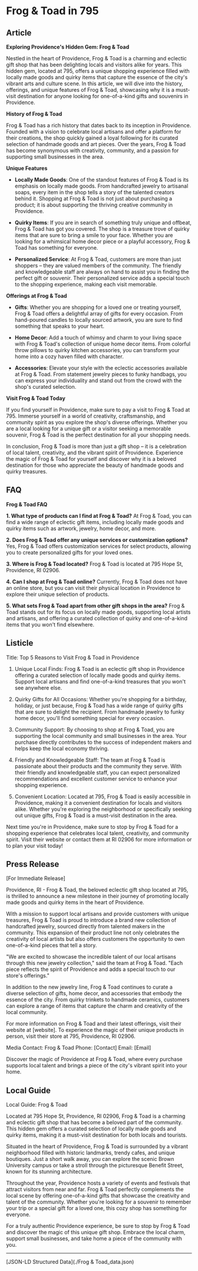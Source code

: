 # Frog & Toad in 795

## Article
**Exploring Providence's Hidden Gem: Frog & Toad**

Nestled in the heart of Providence, Frog & Toad is a charming and eclectic gift shop that has been delighting locals and visitors alike for years. This hidden gem, located at 795, offers a unique shopping experience filled with locally made goods and quirky items that capture the essence of the city's vibrant arts and culture scene. In this article, we will dive into the history, offerings, and unique features of Frog & Toad, showcasing why it is a must-visit destination for anyone looking for one-of-a-kind gifts and souvenirs in Providence.

**History of Frog & Toad**

Frog & Toad has a rich history that dates back to its inception in Providence. Founded with a vision to celebrate local artisans and offer a platform for their creations, the shop quickly gained a loyal following for its curated selection of handmade goods and art pieces. Over the years, Frog & Toad has become synonymous with creativity, community, and a passion for supporting small businesses in the area.

**Unique Features**

- **Locally Made Goods**: One of the standout features of Frog & Toad is its emphasis on locally made goods. From handcrafted jewelry to artisanal soaps, every item in the shop tells a story of the talented creators behind it. Shopping at Frog & Toad is not just about purchasing a product; it is about supporting the thriving creative community in Providence.

- **Quirky Items**: If you are in search of something truly unique and offbeat, Frog & Toad has got you covered. The shop is a treasure trove of quirky items that are sure to bring a smile to your face. Whether you are looking for a whimsical home decor piece or a playful accessory, Frog & Toad has something for everyone.

- **Personalized Service**: At Frog & Toad, customers are more than just shoppers – they are valued members of the community. The friendly and knowledgeable staff are always on hand to assist you in finding the perfect gift or souvenir. Their personalized service adds a special touch to the shopping experience, making each visit memorable.

**Offerings at Frog & Toad**

- **Gifts**: Whether you are shopping for a loved one or treating yourself, Frog & Toad offers a delightful array of gifts for every occasion. From hand-poured candles to locally sourced artwork, you are sure to find something that speaks to your heart.

- **Home Decor**: Add a touch of whimsy and charm to your living space with Frog & Toad's collection of unique home decor items. From colorful throw pillows to quirky kitchen accessories, you can transform your home into a cozy haven filled with character.

- **Accessories**: Elevate your style with the eclectic accessories available at Frog & Toad. From statement jewelry pieces to funky handbags, you can express your individuality and stand out from the crowd with the shop's curated selection.

**Visit Frog & Toad Today**

If you find yourself in Providence, make sure to pay a visit to Frog & Toad at 795. Immerse yourself in a world of creativity, craftsmanship, and community spirit as you explore the shop's diverse offerings. Whether you are a local looking for a unique gift or a visitor seeking a memorable souvenir, Frog & Toad is the perfect destination for all your shopping needs.

In conclusion, Frog & Toad is more than just a gift shop – it is a celebration of local talent, creativity, and the vibrant spirit of Providence. Experience the magic of Frog & Toad for yourself and discover why it is a beloved destination for those who appreciate the beauty of handmade goods and quirky treasures.

## FAQ
**Frog & Toad FAQ**

**1. What type of products can I find at Frog & Toad?**
At Frog & Toad, you can find a wide range of eclectic gift items, including locally made goods and quirky items such as artwork, jewelry, home decor, and more.

**2. Does Frog & Toad offer any unique services or customization options?**
Yes, Frog & Toad offers customization services for select products, allowing you to create personalized gifts for your loved ones.

**3. Where is Frog & Toad located?**
Frog & Toad is located at 795 Hope St, Providence, RI 02906.

**4. Can I shop at Frog & Toad online?**
Currently, Frog & Toad does not have an online store, but you can visit their physical location in Providence to explore their unique selection of products.

**5. What sets Frog & Toad apart from other gift shops in the area?**
Frog & Toad stands out for its focus on locally made goods, supporting local artists and artisans, and offering a curated collection of quirky and one-of-a-kind items that you won't find elsewhere.

## Listicle
Title: Top 5 Reasons to Visit Frog & Toad in Providence

1. Unique Local Finds: Frog & Toad is an eclectic gift shop in Providence offering a curated selection of locally made goods and quirky items. Support local artisans and find one-of-a-kind treasures that you won't see anywhere else.

2. Quirky Gifts for All Occasions: Whether you're shopping for a birthday, holiday, or just because, Frog & Toad has a wide range of quirky gifts that are sure to delight the recipient. From handmade jewelry to funky home decor, you'll find something special for every occasion.

3. Community Support: By choosing to shop at Frog & Toad, you are supporting the local community and small businesses in the area. Your purchase directly contributes to the success of independent makers and helps keep the local economy thriving.

4. Friendly and Knowledgeable Staff: The team at Frog & Toad is passionate about their products and the community they serve. With their friendly and knowledgeable staff, you can expect personalized recommendations and excellent customer service to enhance your shopping experience.

5. Convenient Location: Located at 795, Frog & Toad is easily accessible in Providence, making it a convenient destination for locals and visitors alike. Whether you're exploring the neighborhood or specifically seeking out unique gifts, Frog & Toad is a must-visit destination in the area.

Next time you're in Providence, make sure to stop by Frog & Toad for a shopping experience that celebrates local talent, creativity, and community spirit. Visit their website or contact them at RI 02906 for more information or to plan your visit today!

## Press Release
[For Immediate Release]

Providence, RI - Frog & Toad, the beloved eclectic gift shop located at 795, is thrilled to announce a new milestone in their journey of promoting locally made goods and quirky items in the heart of Providence.

With a mission to support local artisans and provide customers with unique treasures, Frog & Toad is proud to introduce a brand new collection of handcrafted jewelry, sourced directly from talented makers in the community. This expansion of their product line not only celebrates the creativity of local artists but also offers customers the opportunity to own one-of-a-kind pieces that tell a story.

"We are excited to showcase the incredible talent of our local artisans through this new jewelry collection," said the team at Frog & Toad. "Each piece reflects the spirit of Providence and adds a special touch to our store's offerings."

In addition to the new jewelry line, Frog & Toad continues to curate a diverse selection of gifts, home decor, and accessories that embody the essence of the city. From quirky trinkets to handmade ceramics, customers can explore a range of items that capture the charm and creativity of the local community.

For more information on Frog & Toad and their latest offerings, visit their website at [website]. To experience the magic of their unique products in person, visit their store at 795, Providence, RI 02906.

Media Contact:
Frog & Toad
Phone: [Contact]
Email: [Email]

Discover the magic of Providence at Frog & Toad, where every purchase supports local talent and brings a piece of the city's vibrant spirit into your home.

###

## Local Guide
Local Guide: Frog & Toad

Located at 795 Hope St, Providence, RI 02906, Frog & Toad is a charming and eclectic gift shop that has become a beloved part of the community. This hidden gem offers a curated selection of locally made goods and quirky items, making it a must-visit destination for both locals and tourists.

Situated in the heart of Providence, Frog & Toad is surrounded by a vibrant neighborhood filled with historic landmarks, trendy cafes, and unique boutiques. Just a short walk away, you can explore the scenic Brown University campus or take a stroll through the picturesque Benefit Street, known for its stunning architecture.

Throughout the year, Providence hosts a variety of events and festivals that attract visitors from near and far. Frog & Toad perfectly complements the local scene by offering one-of-a-kind gifts that showcase the creativity and talent of the community. Whether you're looking for a souvenir to remember your trip or a special gift for a loved one, this cozy shop has something for everyone.

For a truly authentic Providence experience, be sure to stop by Frog & Toad and discover the magic of this unique gift shop. Embrace the local charm, support small businesses, and take home a piece of the community with you.


---

[JSON-LD Structured Data](./Frog & Toad_data.json)
